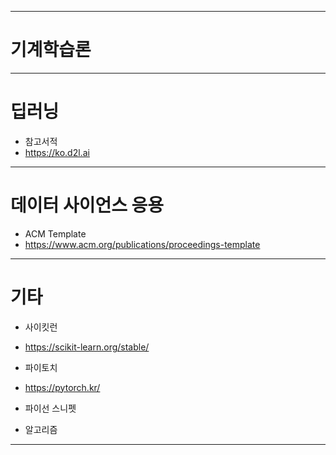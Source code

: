 

---

# 기계학습론

---

# 딥러닝

+ 참고서적
+ https://ko.d2l.ai

---

# 데이터 사이언스 응용 

+ ACM Template
+ https://www.acm.org/publications/proceedings-template

---

# 기타

+ 사이킷런
+ https://scikit-learn.org/stable/

+ 파이토치
+ https://pytorch.kr/

+ 파이선 스니펫 

+ 알고리즘 

---

